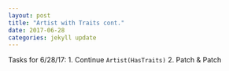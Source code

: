 ```yaml
---
layout: post
title: "Artist with Traits cont."
date: 2017-06-28
categories: jekyll update
---
```

Tasks for 6/28/17:
    1. Continue `Artist(HasTraits)`
    2. Patch & Patch
